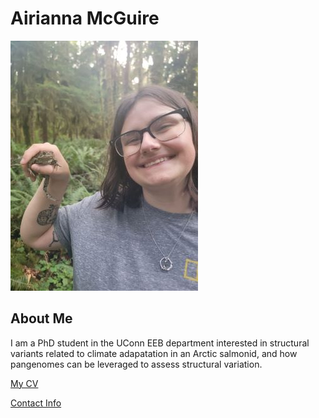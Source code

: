 # Airianna McGuire

<img src="images/headshot.jpg" width="300" />


## About Me
I am a PhD student in the UConn EEB department interested in structural variants related to climate adapatation in an Arctic salmonid, and how pangenomes can be leveraged to assess structural variation.

[My CV](PDFs/Airianna_McGuire_CV_2024.pdf)

[Contact Info](contact-info.html) 
